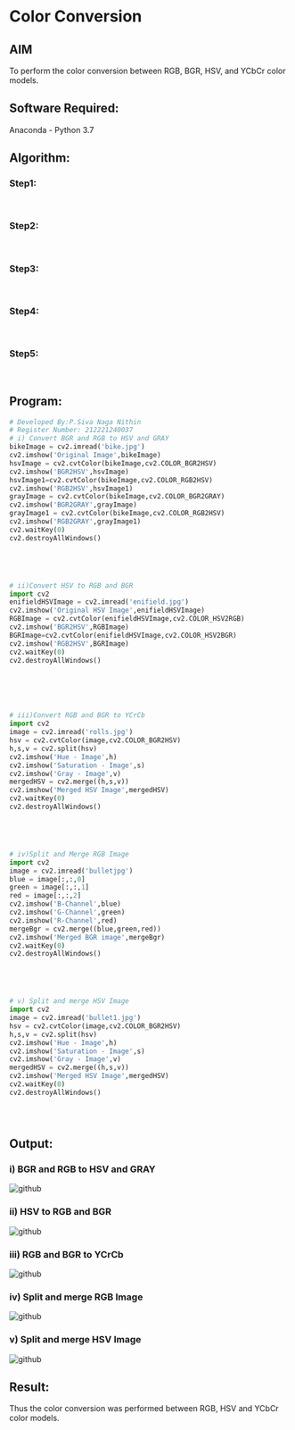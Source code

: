 # Color Conversion
## AIM
To perform the color conversion between RGB, BGR, HSV, and YCbCr color models.

## Software Required:
Anaconda - Python 3.7
## Algorithm:
### Step1:
<br>

### Step2:
<br>

### Step3:
<br>

### Step4:
<br>

### Step5:
<br>

## Program:
```python
# Developed By:P.Siva Naga Nithin
# Register Number: 212221240037
# i) Convert BGR and RGB to HSV and GRAY
bikeImage = cv2.imread('bike.jpg')
cv2.imshow('Original Image',bikeImage)
hsvImage = cv2.cvtColor(bikeImage,cv2.COLOR_BGR2HSV)
cv2.imshow('BGR2HSV',hsvImage)
hsvImage1=cv2.cvtColor(bikeImage,cv2.COLOR_RGB2HSV)
cv2.imshow('RGB2HSV',hsvImage1)
grayImage = cv2.cvtColor(bikeImage,cv2.COLOR_BGR2GRAY)
cv2.imshow('BGR2GRAY',grayImage)
grayImage1 = cv2.cvtColor(bikeImage,cv2.COLOR_RGB2HSV)
cv2.imshow('RGB2GRAY',grayImage1)
cv2.waitKey(0)
cv2.destroyAllWindows()





# ii)Convert HSV to RGB and BGR
import cv2
enifieldHSVImage = cv2.imread('enifield.jpg')
cv2.imshow('Original HSV Image',enifieldHSVImage)
RGBImage = cv2.cvtColor(enifieldHSVImage,cv2.COLOR_HSV2RGB)
cv2.imshow('BGR2HSV',RGBImage)
BGRImage=cv2.cvtColor(enifieldHSVImage,cv2.COLOR_HSV2BGR)
cv2.imshow('RGB2HSV',BGRImage)
cv2.waitKey(0)
cv2.destroyAllWindows()






# iii)Convert RGB and BGR to YCrCb
import cv2
image = cv2.imread('rolls.jpg')
hsv = cv2.cvtColor(image,cv2.COLOR_BGR2HSV)
h,s,v = cv2.split(hsv)
cv2.imshow('Hue - Image',h)
cv2.imshow('Saturation - Image',s)
cv2.imshow('Gray - Image',v)
mergedHSV = cv2.merge((h,s,v))
cv2.imshow('Merged HSV Image',mergedHSV)
cv2.waitKey(0)
cv2.destroyAllWindows()





# iv)Split and Merge RGB Image
import cv2
image = cv2.imread('bulletjpg')
blue = image[:,:,0]
green = image[:,:,1]
red = image[:,:,2]
cv2.imshow('B-Channel',blue)
cv2.imshow('G-Channel',green)
cv2.imshow('R-Channel',red)
mergeBgr = cv2.merge((blue,green,red))
cv2.imshow('Merged BGR image',mergeBgr)
cv2.waitKey(0)
cv2.destroyAllWindows()





# v) Split and merge HSV Image
import cv2
image = cv2.imread('bullet1.jpg')
hsv = cv2.cvtColor(image,cv2.COLOR_BGR2HSV)
h,s,v = cv2.split(hsv)
cv2.imshow('Hue - Image',h)
cv2.imshow('Saturation - Image',s)
cv2.imshow('Gray - Image',v)
mergedHSV = cv2.merge((h,s,v))
cv2.imshow('Merged HSV Image',mergedHSV)
cv2.waitKey(0)
cv2.destroyAllWindows()





```
## Output:
### i) BGR and RGB to HSV and GRAY
![github](bikes.png)
### ii) HSV to RGB and BGR
![github](enifield.png)
### iii) RGB and BGR to YCrCb
![github](rolls.png)
### iv) Split and merge RGB Image
![github](bullet'.png)

### v) Split and merge HSV Image
![github](bullet1.png)

## Result:
Thus the color conversion was performed between RGB, HSV and YCbCr color models.
